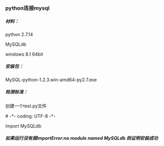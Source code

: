 <h3>python连接mysql</h3>
<h5>材料：</h5>
          <p>python 2.7.14</p>
          <p>MySQLdb</p>
          <p>windows 8.1 64bit</p>
<h5>安装包： </h5>     
          <p>MySQL-python-1.2.3.win-amd64-py2.7.exe</p>
<h5>检测标准：</h5>
          <p>创建一个test.py文件</p>
          <p># -*- coding: UTF-8 -*-</p>
          <p>import MySQLdb</p>
<h5>如果运行没有报ImportError:no module named MySQLdb 则证明安装成功</h5>
